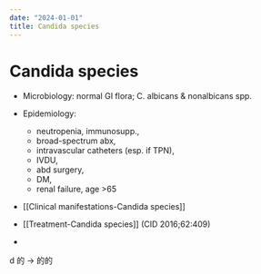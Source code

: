 ```yaml
---
date: "2024-01-01"
title: Candida species
---
```



# Candida species

- Microbiology: normal GI flora; C. albicans & nonalbicans spp.

- Epidemiology:

  - neutropenia, immunosupp.,
  - broad-spectrum abx,
  - intravascular catheters (esp. if TPN),
  - IVDU,
  - abd surgery,
  - DM,
  - renal failure, age >65

- [[Clinical manifestations-Candida species]]
- [[Treatment-Candida species]] (CID 2016;62:409)
-

d 的 → 的的
